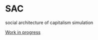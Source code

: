 # SAC
social architecture of capitalism simulation

[Work in progress](https://htmlpreview.github.io/?https://github.com/ianpaulwright/SAC/blob/main/web/sac.htm)
